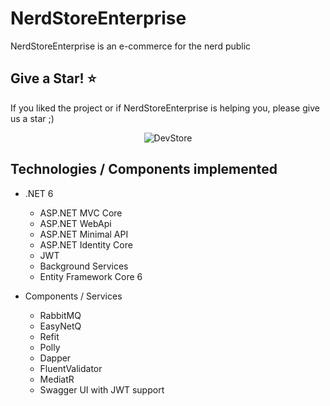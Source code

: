 # NerdStoreEnterprise
NerdStoreEnterprise is an e-commerce for the nerd public


## Give a Star! :star:
If you liked the project or if NerdStoreEnterprise is helping you, please give us a star ;)

<p align="center">
    <img alt="DevStore" src="https://user-images.githubusercontent.com/89268597/227810630-48844d7d-94a4-4224-904c-ec10bf224bdd.png" />
</p>


## Technologies / Components implemented

- .NET 6
    - ASP.NET MVC Core
    - ASP.NET WebApi
    - ASP.NET Minimal API
    - ASP.NET Identity Core
    - JWT    
    - Background Services
    - Entity Framework Core 6

- Components / Services
    - RabbitMQ
    - EasyNetQ
    - Refit 
    - Polly
    - Dapper
    - FluentValidator
    - MediatR
    - Swagger UI with JWT support
 
